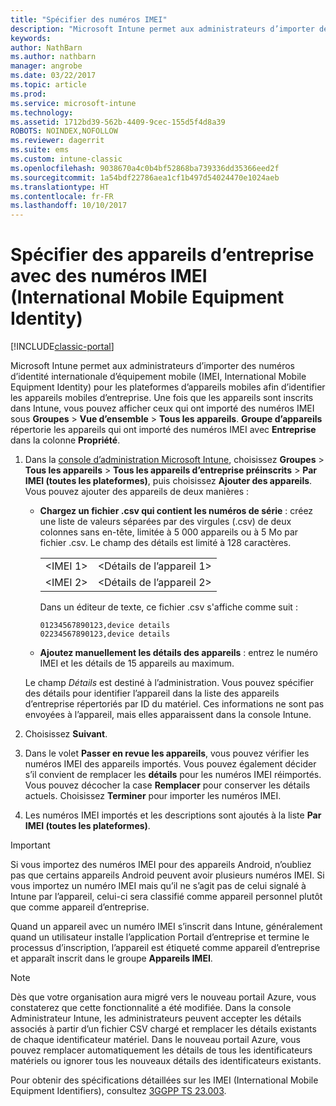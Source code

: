 ```yaml
---
title: "Spécifier des numéros IMEI"
description: "Microsoft Intune permet aux administrateurs d’importer des numéros IMEI pour les plateformes d’appareils mobiles afin d’identifier les appareils mobiles d’entreprise"
keywords: 
author: NathBarn
ms.author: nathbarn
manager: angrobe
ms.date: 03/22/2017
ms.topic: article
ms.prod: 
ms.service: microsoft-intune
ms.technology: 
ms.assetid: 1712bd39-562b-4409-9cec-155d5f4d8a39
ROBOTS: NOINDEX,NOFOLLOW
ms.reviewer: dagerrit
ms.suite: ems
ms.custom: intune-classic
ms.openlocfilehash: 9038670a4c0b4bf52868ba739336dd35366eed2f
ms.sourcegitcommit: 1a54bdf22786aea1cf1b497d54024470e1024aeb
ms.translationtype: HT
ms.contentlocale: fr-FR
ms.lasthandoff: 10/10/2017
---
```

# <a name="specify-corporate-owned-devices-with-international-mobile-equipment-identity-imei-numbers"></a>Spécifier des appareils d’entreprise avec des numéros IMEI (International Mobile Equipment Identity)

[!INCLUDE[classic-portal](../includes/classic-portal.md)]

Microsoft Intune permet aux administrateurs d’importer des numéros d’identité internationale d’équipement mobile (IMEI, International Mobile Equipment Identity) pour les plateformes d’appareils mobiles afin d’identifier les appareils mobiles d’entreprise. Une fois que les appareils sont inscrits dans Intune, vous pouvez afficher ceux qui ont importé des numéros IMEI sous **Groupes** > **Vue d’ensemble** > **Tous les appareils**. **Groupe d’appareils** répertorie les appareils qui ont importé des numéros IMEI avec **Entreprise** dans la colonne **Propriété**.

1. Dans la [console d’administration Microsoft Intune](https://manage.microsoft.com), choisissez **Groupes** &gt; **Tous les appareils** &gt; **Tous les appareils d’entreprise préinscrits** &gt; **Par IMEI (toutes les plateformes)**, puis choisissez **Ajouter des appareils**. Vous pouvez ajouter des appareils de deux manières :

    -   **Chargez un fichier .csv qui contient les numéros de série** : créez une liste de valeurs séparées par des virgules (.csv) de deux colonnes sans en-tête, limitée à 5 000 appareils ou à 5 Mo par fichier .csv. Le champ des détails est limité à 128 caractères. 

        |||
        |-|-|
        |&lt;IMEI 1&gt;|&lt;Détails de l’appareil 1&gt;|
        |&lt;IMEI 2&gt;|&lt;Détails de l’appareil 2&gt;|
        Dans un éditeur de texte, ce fichier .csv s'affiche comme suit :

        ```
        01234567890123,device details
        02234567890123,device details
        ```

    -   **Ajoutez manuellement les détails des appareils** : entrez le numéro IMEI et les détails de 15 appareils au maximum.

   Le champ *Détails* est destiné à l’administration. Vous pouvez spécifier des détails pour identifier l’appareil dans la liste des appareils d’entreprise répertoriés par ID du matériel. Ces informations ne sont pas envoyées à l’appareil, mais elles apparaissent dans la console Intune.

2.   Choisissez **Suivant**.
3.  Dans le volet **Passer en revue les appareils**, vous pouvez vérifier les numéros IMEI des appareils importés. Vous pouvez également décider s’il convient de remplacer les **détails** pour les numéros IMEI réimportés. Vous pouvez décocher la case **Remplacer** pour conserver les détails actuels. Choisissez **Terminer** pour importer les numéros IMEI.
4.  Les numéros IMEI importés et les descriptions sont ajoutés à la liste **Par IMEI (toutes les plateformes)**.

> [!IMPORTANT]
> Si vous importez des numéros IMEI pour des appareils Android, n’oubliez pas que certains appareils Android peuvent avoir plusieurs numéros IMEI. Si vous importez un numéro IMEI mais qu’il ne s’agit pas de celui signalé à Intune par l’appareil, celui-ci sera classifié comme appareil personnel plutôt que comme appareil d’entreprise.

Quand un appareil avec un numéro IMEI s’inscrit dans Intune, généralement quand un utilisateur installe l’application Portail d’entreprise et termine le processus d’inscription, l’appareil est étiqueté comme appareil d’entreprise et apparaît inscrit dans le groupe **Appareils IMEI**.

>[!NOTE]
> Dès que votre organisation aura migré vers le nouveau portail Azure, vous constaterez que cette fonctionnalité a été modifiée. Dans la console Administrateur Intune, les administrateurs peuvent accepter les détails associés à partir d’un fichier CSV chargé et remplacer les détails existants de chaque identificateur matériel. Dans le nouveau portail Azure, vous pouvez remplacer automatiquement les détails de tous les identificateurs matériels ou ignorer tous les nouveaux détails des identificateurs existants.

Pour obtenir des spécifications détaillées sur les IMEI (International Mobile Equipment Identifiers), consultez [3GGPP TS 23.003](https://portal.3gpp.org/desktopmodules/Specifications/SpecificationDetails.aspx?specificationId=729).

